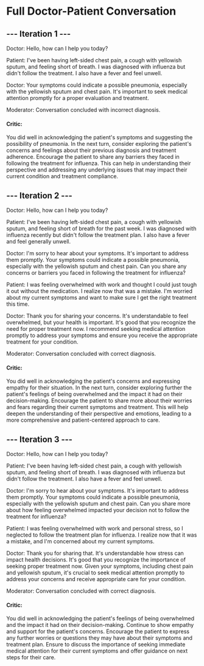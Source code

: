 # Full Doctor-Patient Conversation


 ## --- Iteration 1 ---

Doctor: Hello, how can I help you today? 

Patient: I've been having left-sided chest pain, a cough with yellowish sputum, and feeling short of breath. I was diagnosed with influenza but didn't follow the treatment. I also have a fever and feel unwell.

Doctor: Your symptoms could indicate a possible pneumonia, especially with the yellowish sputum and chest pain. It's important to seek medical attention promptly for a proper evaluation and treatment.

Moderator: Conversation concluded with incorrect diagnosis.
 #### Critic:
 You did well in acknowledging the patient's symptoms and suggesting the possibility of pneumonia. In the next turn, consider exploring the patient's concerns and feelings about their previous diagnosis and treatment adherence. Encourage the patient to share any barriers they faced in following the treatment for influenza. This can help in understanding their perspective and addressing any underlying issues that may impact their current condition and treatment compliance.


 ## --- Iteration 2 ---

Doctor: Hello, how can I help you today? 

Patient: I've been having left-sided chest pain, a cough with yellowish sputum, and feeling short of breath for the past week. I was diagnosed with influenza recently but didn't follow the treatment plan. I also have a fever and feel generally unwell.

Doctor: I'm sorry to hear about your symptoms. It's important to address them promptly. Your symptoms could indicate a possible pneumonia, especially with the yellowish sputum and chest pain. Can you share any concerns or barriers you faced in following the treatment for influenza?

Patient: I was feeling overwhelmed with work and thought I could just tough it out without the medication. I realize now that was a mistake. I'm worried about my current symptoms and want to make sure I get the right treatment this time.

Doctor: Thank you for sharing your concerns. It's understandable to feel overwhelmed, but your health is important. It's good that you recognize the need for proper treatment now. I recommend seeking medical attention promptly to address your symptoms and ensure you receive the appropriate treatment for your condition.

Moderator: Conversation concluded with correct diagnosis.
 #### Critic:
 You did well in acknowledging the patient's concerns and expressing empathy for their situation. In the next turn, consider exploring further the patient's feelings of being overwhelmed and the impact it had on their decision-making. Encourage the patient to share more about their worries and fears regarding their current symptoms and treatment. This will help deepen the understanding of their perspective and emotions, leading to a more comprehensive and patient-centered approach to care.


 ## --- Iteration 3 ---

Doctor: Hello, how can I help you today? 

Patient: I've been having left-sided chest pain, a cough with yellowish sputum, and feeling short of breath. I was diagnosed with influenza but didn't follow the treatment. I also have a fever and feel unwell.

Doctor: I'm sorry to hear about your symptoms. It's important to address them promptly. Your symptoms could indicate a possible pneumonia, especially with the yellowish sputum and chest pain. Can you share more about how feeling overwhelmed impacted your decision not to follow the treatment for influenza?

Patient: I was feeling overwhelmed with work and personal stress, so I neglected to follow the treatment plan for influenza. I realize now that it was a mistake, and I'm concerned about my current symptoms.

Doctor: Thank you for sharing that. It's understandable how stress can impact health decisions. It's good that you recognize the importance of seeking proper treatment now. Given your symptoms, including chest pain and yellowish sputum, it's crucial to seek medical attention promptly to address your concerns and receive appropriate care for your condition.

Moderator: Conversation concluded with correct diagnosis.
 #### Critic:
 You did well in acknowledging the patient's feelings of being overwhelmed and the impact it had on their decision-making. Continue to show empathy and support for the patient's concerns. Encourage the patient to express any further worries or questions they may have about their symptoms and treatment plan. Ensure to discuss the importance of seeking immediate medical attention for their current symptoms and offer guidance on next steps for their care.

